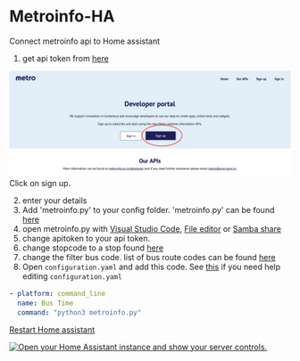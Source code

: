 # Metroinfo-HA
Connect metroinfo api to Home assistant

1. get api token from [here](https://apidevelopers.metroinfo.co.nz)
<p class='img'>
  <img src='/images/Metroinfo-dev-webiste.jpeg' alt='Screenshot of the metroinfo Developer portal'>
  Click on sign up.
</p>

2. enter your details
3. Add 'metroinfo.py' to your config folder. 'metroinfo.py' can be found [here](/config/metroinfo.py)
4. open metroinfo.py with [Visual Studio Code](https://my.home-assistant.io/redirect/supervisor_addon/?addon=a0d7b954_vscode), [File editor](https://my.home-assistant.io/redirect/supervisor_addon/?addon=core_configurator) or [Samba share](https://my.home-assistant.io/redirect/supervisor_addon/?addon=core_samba)
5. change apitoken to your api token.
6. change stopcode to a stop found [here](https://go.metroinfo.co.nz/) 
7. change the filter bus code. list of bus route codes can be found [here](/metroinfo-data/routes.txt)
8. Open `configuration.yaml` and add this code. See [this](https://www.home-assistant.io/docs/configuration/#editing-configurationyaml) if you need help editing `configuration.yaml`

```yaml
- platform: command_line
  name: Bus Time
  command: "python3 metroinfo.py"
```

[Restart Home assistant](https://www.home-assistant.io/docs/configuration/#reloading-changes) 

<a href="https://my.home-assistant.io/redirect/server_controls/" target="_blank"><img src="https://my.home-assistant.io/badges/server_controls.svg" alt="Open your Home Assistant instance and show your server controls." /></a>
